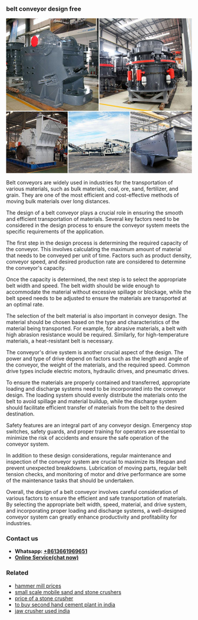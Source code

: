 <h3>belt conveyor design free</h3><img src='1704791264.jpg' alt=''><p>Belt conveyors are widely used in industries for the transportation of various materials, such as bulk materials, coal, ore, sand, fertilizer, and grain. They are one of the most efficient and cost-effective methods of moving bulk materials over long distances.</p><p>The design of a belt conveyor plays a crucial role in ensuring the smooth and efficient transportation of materials. Several key factors need to be considered in the design process to ensure the conveyor system meets the specific requirements of the application.</p><p>The first step in the design process is determining the required capacity of the conveyor. This involves calculating the maximum amount of material that needs to be conveyed per unit of time. Factors such as product density, conveyor speed, and desired production rate are considered to determine the conveyor's capacity.</p><p>Once the capacity is determined, the next step is to select the appropriate belt width and speed. The belt width should be wide enough to accommodate the material without excessive spillage or blockage, while the belt speed needs to be adjusted to ensure the materials are transported at an optimal rate.</p><p>The selection of the belt material is also important in conveyor design. The material should be chosen based on the type and characteristics of the material being transported. For example, for abrasive materials, a belt with high abrasion resistance would be required. Similarly, for high-temperature materials, a heat-resistant belt is necessary.</p><p>The conveyor's drive system is another crucial aspect of the design. The power and type of drive depend on factors such as the length and angle of the conveyor, the weight of the materials, and the required speed. Common drive types include electric motors, hydraulic drives, and pneumatic drives.</p><p>To ensure the materials are properly contained and transferred, appropriate loading and discharge systems need to be incorporated into the conveyor design. The loading system should evenly distribute the materials onto the belt to avoid spillage and material buildup, while the discharge system should facilitate efficient transfer of materials from the belt to the desired destination.</p><p>Safety features are an integral part of any conveyor design. Emergency stop switches, safety guards, and proper training for operators are essential to minimize the risk of accidents and ensure the safe operation of the conveyor system.</p><p>In addition to these design considerations, regular maintenance and inspection of the conveyor system are crucial to maximize its lifespan and prevent unexpected breakdowns. Lubrication of moving parts, regular belt tension checks, and monitoring of motor and drive performance are some of the maintenance tasks that should be undertaken.</p><p>Overall, the design of a belt conveyor involves careful consideration of various factors to ensure the efficient and safe transportation of materials. By selecting the appropriate belt width, speed, material, and drive system, and incorporating proper loading and discharge systems, a well-designed conveyor system can greatly enhance productivity and profitability for industries.</p><h3>Contact us</h3><ul><li><strong>Whatsapp:&nbsp;<a href="https://wa.me/8613661969651">+8613661969651</a></strong></li><li><a href="https://swt.shibang-china.com/?git&amp;zhl&amp;belt conveyor design free"><strong>Online Service(chat now)</strong></a></li></ul><h3>Related</h3><ul><li><a href='hammer mill prices.md'>hammer mill prices</a></li><li><a href='small scale mobile sand and stone crushers.md'>small scale mobile sand and stone crushers</a></li><li><a href='price of a stone crusher.md'>price of a stone crusher</a></li><li><a href='to buy second hand cement plant in india.md'>to buy second hand cement plant in india</a></li><li><a href='jaw crusher used india.md'>jaw crusher used india</a></li></ul>